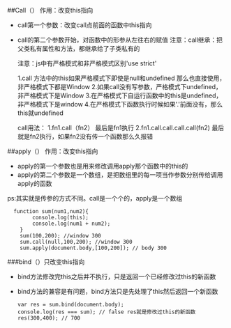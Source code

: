##Call（） 作用：改变this指向- call第一个参数：改变call点前面的函数中this指向- call的第二个参数开始，对函数中的形参从左往右的赋值  注意：call继承：把父类私有属性和方法，都继承给了子类私有的      注意：js中有严格模式和非严格模式区别'use strict'       1.call 方法中的this如果严格模式下即使是null和undefined 那么也直接使用，非严格模式下都是Window    2.如果call没有写参数，严格模式下undefined，非严格模式下是Window    3.在严格模式下自运行函数中的this是undefined，非严格模式下是window    4.在严格模式下函数执行时候如果'.'前面没有，那么this就undefined        call用法：    1.fn1.call（fn2） 最后是fn1执行    2.fn1.call.call.call.call(fn2) 最后就是fn2执行，如果fn2没有传一个函数那么久报错    ##apply（） 作用：改变this指向   - apply的第一个参数也是用来修改调用apply那个函数中的this的  - apply的第二个参数是一个数组，是把数组里的每一项当作参数分别传给调用apply的函数     ps:其实就是传参的方式不同。call是一个个的，apply是一个数组               function sum(num1,num2){            console.log(this);            console.log(num1 + num2);        }        sum(100,200); //window 300        sum.call(null,100,200); //window 300        sum.apply(document.body,[100,200]); // body 300         ###bind（）只改变this指向  - bind方法修改完this之后并不执行，只是返回一个已经修改过this的新函数  - bind方法的兼容是有问题，bind方法只是先处理了this然后返回一个新函数            var res = sum.bind(document.body);        console.log(res === sum); // false res就是修改过this的新函数        res(300,400); // 700    